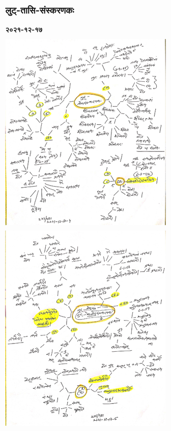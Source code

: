 # लुट्-तासि-संस्करणकः

## २०२१-१२-१७

![lp-लुट्-तासि-संस्करणकः-2021-12-17-4](lp-लुट्-तासि-संस्करणकः-2021-12-17-4.jpg)

![lp-लुट्-तासि-संस्करणकः-2021-12-17-5](lp-लुट्-तासि-संस्करणकः-2021-12-17-5.jpg)
